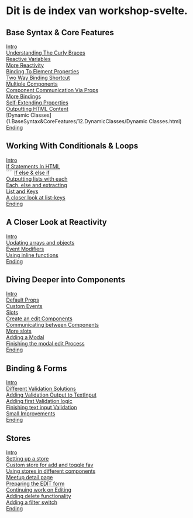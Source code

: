 # Dit is de index van workshop-svelte.

## Base Syntax & Core Features
[Intro](1.BaseSyntax&CoreFeatures/1.Intro/Intro.html) <br>
[Understanding The Curly Braces](1.BaseSyntax&CoreFeatures/2.UnderstandingTheCurlyBraces/UnderstandingTheCurlyBraces.html) <br>
[Reactive Variables](1.BaseSyntax&CoreFeatures/3.ReactiveVariables/ReactiveVariable.html) <br>
[More Reactivity](1.BaseSyntax&CoreFeatures/4.MoreReactivity/MoreReactivity.html) <br>
[Binding To Element Properties](1.BaseSyntax&CoreFeatures/5.BindingToElementProperties/BindingToElementProperties.html) <br>
[Two Way Binding Shortcut](1.BaseSyntax&CoreFeatures/6.TwoWayBindingShortcut/TwoWayBindingShortcut.html) <br>
[Multiple Components](1.BaseSyntax&CoreFeatures/7.MultipleComponents/MultipleComponents.html) <br>
[Component Communication Via Props](1.BaseSyntax&CoreFeatures/8.ComponentCommunicationViaProps/ComponentCommicationViaProps.html) <br>
[More Bindings](1.BaseSyntax&CoreFeatures/9.MoreBindings/MoreBindings.html) <br>
[Self-Extending Properties](1.BaseSyntax&CoreFeatures/10.SelfExtendingProperties/SelfExtendingProperties.html) <br>
[Outputting HTML Content](1.BaseSyntax&CoreFeatures/11.OutputtingHTMLcontent/OutputtingHTMLContent.html) <br>
[Dynamic Classes](1.BaseSyntax&CoreFeatures/12.DynamicClasses/Dynamic Classes.html) <br>
[Ending](1.BaseSyntax&CoreFeatures/13.End/End.html) <br>

## Working With Conditionals & Loops
[Intro]() <br>
[If Statements In HTML]() <br>````
[If else & else if]() <br>
[Outputting lists with each]() <br>
[Each, else and extracting]() <br>
[List and Keys]() <br>
[A closer look at list-keys]() <br>
[Ending]() <br>

## A Closer Look at Reactivity
[Intro]() <br>
[Updating arrays and objects]() <br>
[Event Modifiers]() <br>
[Using inline functions]() <br>
[Ending]() <br>

## Diving Deeper into Components
[Intro]() <br>
[Default Props]() <br>
[Custom Events]() <br>
[Slots]() <br>
[Create an edit Components]() <br>
[Communicating between Components]() <br>
[More slots]() <br>
[Adding a Modal]() <br>
[Finishing the modal edit Process]() <br>
[Ending]() <br>

## Binding & Forms
[Intro]() <br>
[Different Validation Solutions]() <br>
[Adding Validation Output to TextInput]() <br>
[Adding first Validation logic]() <br>
[Finishing text input Validation]() <br>
[Small Improvements]() <br>
[Ending]() <br>

## Stores
[Intro]() <br>
[Setting up a store]() <br>
[Custom store for add and toggle fav]() <br>
[Using stores in different components]() <br>
[Meetup detail page]() <br>
[Preparing the EDIT form]() <br>
[Continuing work on Editing]() <br>
[Adding delete functionality]() <br>
[Adding a filter switch]() <br>
[Ending]() <br>

